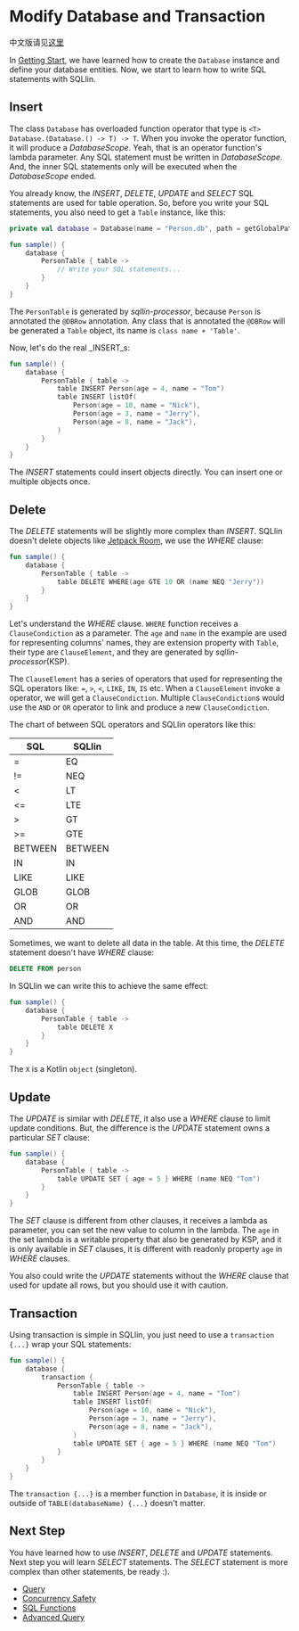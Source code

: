 # Modify Database and Transaction

中文版请见[这里](modify-database-and-transaction-cn.md)

In [Getting Start](getting-start.md), we have learned how to create the `Database` instance and define your database entities. Now,
we start to learn how to write SQL statements with SQLlin.

## Insert

The class `Database` has overloaded function operator that type is `<T> Database.(Database.() -> T) -> T`. When you invoke
the operator function, it will produce a _DatabaseScope_. Yeah, that is an operator function's lambda parameter. Any SQL statement
must be written in _DatabaseScope_. And, the inner SQL statements only will be executed when the _DatabaseScope_ ended.

You already know, the _INSERT_, _DELETE_, _UPDATE_ and _SELECT_ SQL statements are used for table operation. So, before you write
your SQL statements, you also need to get a `Table` instance, like this:

```kotlin
private val database = Database(name = "Person.db", path = getGlobalPath(), version = 1)

fun sample() {
    database {
        PersonTable { table ->
            // Write your SQL statements...
        }
    }
}
```

The `PersonTable` is generated by _sqllin-processor_, because `Person` is annotated the `@DBRow`
annotation. Any class that is annotated the `@DBRow` will be generated a `Table` object, its name is
`class name + 'Table'`.

Now, let's do the real _INSERT_s:

```kotlin
fun sample() {
    database {
        PersonTable { table ->
            table INSERT Person(age = 4, name = "Tom")
            table INSERT listOf(
                Person(age = 10, name = "Nick"),
                Person(age = 3, name = "Jerry"),
                Person(age = 8, name = "Jack"),
            )
        }
    }
}
```

The _INSERT_ statements could insert objects directly. You can insert one or multiple objects once.

## Delete

The _DELETE_ statements will be slightly more complex than _INSERT_. SQLlin doesn't delete objects like
[Jetpack Room](https://developer.android.com/training/data-storage/room), we use the _WHERE_ clause:

```kotlin
fun sample() {
    database {
        PersonTable { table ->
            table DELETE WHERE(age GTE 10 OR (name NEQ "Jerry"))
        }
    }
}
```

Let's understand the _WHERE_ clause. `WHERE` function receives a `ClauseCondiction` as a parameter. The `age` and `name` in the example are used for representing columns'
names, they are extension property with `Table`, their type are `ClauseElement`, and they are generated by _sqllin-processor_(KSP).

The `ClauseElement` has a series of operators that used for representing the SQL operators like: `=`, `>`, `<`, `LIKE`, `IN`, `IS` etc. When a `ClauseElement` invoke a
operator, we will get a `ClauseCondiction`. Multiple `ClauseCondiction`s would use the `AND` or `OR` operator to link and produce a new `ClauseCondiction`.

The chart of between SQL operators and SQLlin operators like this:

|SQL|SQLlin|
|---|---|
|=|EQ|
|!= |NEQ|
|<|LT|
|<=|LTE|
|>|GT|
|>=|GTE|
|BETWEEN|BETWEEN|
|IN|IN|
|LIKE|LIKE|
|GLOB|GLOB|
|OR|OR|
|AND|AND|

Sometimes, we want to delete all data in the table. At this time, the _DELETE_ statement doesn't have _WHERE_ clause:

```SQL
DELETE FROM person
```

In SQLlin we can write this to achieve the same effect:

```kotlin
fun sample() {
    database {
        PersonTable { table ->
            table DELETE X
        }
    }
}
```
The `X` is a Kotlin `object` (singleton).

## Update

The _UPDATE_ is similar with _DELETE_, it also use a _WHERE_ clause to limit update conditions. But, the
difference is the _UPDATE_ statement owns a particular _SET_ clause:

```kotlin
fun sample() {
    database {
        PersonTable { table ->
            table UPDATE SET { age = 5 } WHERE (name NEQ "Tom")
        }
    }
}
```

The _SET_ clause is different from other clauses, it receives a lambda as parameter, you can set the new value to column in the
lambda. The `age` in the set lambda is a writable property that also be generated by KSP, and it is only available in _SET_
clauses, it is different with readonly property `age` in _WHERE_ clauses.

You also could write the _UPDATE_ statements without the _WHERE_ clause that used for update all rows, but you should use it with caution.

## Transaction

Using transaction is simple in SQLlin, you just need to use a `transaction {...}` wrap your SQL statements:

```kotlin
fun sample() {
    database {
        transaction {
            PersonTable { table ->
                table INSERT Person(age = 4, name = "Tom")
                table INSERT listOf(
                    Person(age = 10, name = "Nick"),
                    Person(age = 3, name = "Jerry"),
                    Person(age = 8, name = "Jack"),
                )
                table UPDATE SET { age = 5 } WHERE (name NEQ "Tom")
            }
        }
    }
}
```

The `transaction {...}` is a member function in `Database`, it is inside or outside of `TABLE(databaseName) {...}` doesn't matter.

## Next Step

You have learned how to use _INSERT_, _DELETE_ and _UPDATE_ statements. Next step you will learn _SELECT_ statements. The
_SELECT_ statement is more complex than other statements, be ready :).

- [Query](query.md)
- [Concurrency Safety](concurrency-safety.md)
- [SQL Functions](sql-functions.md)
- [Advanced Query](advanced-query.md)